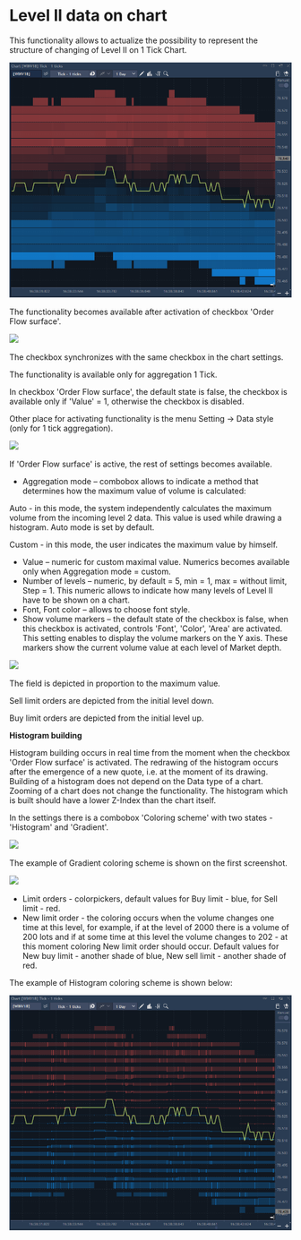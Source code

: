 # Level ll data on chart

This functionality allows to actualize the possibility to represent the structure of changing of Level II on 1 Tick Chart.

![](../../../../.gitbook/assets/35.png)

The functionality becomes available after activation of checkbox 'Order Flow surface'.

![](../../../../.gitbook/assets/36.png)

The checkbox synchronizes with the same checkbox in the chart settings.

The functionality is available only for aggregation 1 Tick.

In checkbox 'Order Flow surface', the default state is false, the checkbox is available only if 'Value' = 1, otherwise the checkbox is disabled.

Other place for activating functionality is the menu Setting -&gt; Data style \(only for 1 tick aggregation\).

![](../../../../.gitbook/assets/37.png)

If 'Order Flow surface' is active, the rest of settings becomes available.

* Aggregation mode – combobox allows to indicate a method that determines how the maximum value of volume is calculated:

Auto - in this mode, the system independently calculates the maximum volume from the incoming level 2 data. This value is used while drawing a histogram. Auto mode is set by default.

Custom - in this mode, the user indicates the maximum value by himself.

* Value – numeric for custom maximal value. Numerics becomes available only when Aggregation mode = custom.
* Number of levels – numeric, by default = 5, min = 1, max = without limit, Step = 1. This numeric allows to indicate how many levels of Level II have to be shown on a chart.
* Font, Font color – allows to choose font style.
* Show volume markers – the default state of the checkbox is false, when this checkbox is activated, controls 'Font', 'Color', 'Area' are activated. This setting enables to display the volume markers on the Y axis. These markers show the current volume value at each level of Market depth. 

![](../../../../.gitbook/assets/38%20%281%29.png)

The field is depicted in proportion to the maximum value.

Sell limit orders are depicted from the initial level down.

Buy limit orders are depicted from the initial level up.

**Histogram building**

Histogram building occurs in real time from the moment when the checkbox 'Order Flow surface' is activated. The redrawing of the histogram occurs after the emergence of a new quote, i.e. at the moment of its drawing. Building of a histogram does not depend on the Data type of a chart. Zooming of a chart does not change the functionality. The histogram which is built should have a lower Z-Index than the chart itself.

In the settings there is a combobox 'Coloring scheme' with two states - 'Histogram' and 'Gradient'.

![](../../../../.gitbook/assets/39.png)

The example of Gradient coloring scheme is shown on the first screenshot.​

![](../../../../.gitbook/assets/40%20%281%29.png)

* Limit orders - сolorpickers, default values for Buy limit - blue, for Sell limit - red.
* New limit order - the coloring occurs when the volume changes one time at this level, for example, if at the level of 2000 there is a volume of 200 lots and if at some time at this level the volume changes to 202 - at this moment coloring New limit order should occur. Default values for New buy limit - another shade of blue, New sell limit - another shade of red.

The example of Histogram coloring scheme is shown below:​

![](../../../../.gitbook/assets/36%20%281%29.png)

